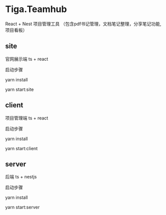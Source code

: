 # Tiga.Teamhub

React + Nest 项目管理工具 （包含pdf书记管理，文档笔记整理，分享笔记功能,项目看板）

## site

官网展示端 ts + react

启动步骤 

yarn install 

yarn start:site

## client

项目管理端 ts + react

启动步骤

yarn install 

yarn start:client

## server

后端 ts + nestjs

启动步骤 

yarn install 

yarn start:server
